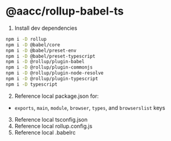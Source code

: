 # @aacc/rollup-babel-ts

1. Install dev dependencies

```sh
npm i -D rollup
npm i -D @babel/core
npm i -D @babel/preset-env
npm i -D @babel/preset-typescript
npm i -D @rollup/plugin-babel
npm i -D @rollup/plugin-commonjs
npm i -D @rollup/plugin-node-resolve
npm i -D @rollup/plugin-typescript
npm i -D typescript
```

2. Reference local package.json for:

- `exports`, `main`, `module`, `browser`, `types`, and `browserslist` keys

3. Reference local tsconfig.json
4. Reference local rollup.config.js
5. Reference local .babelrc
